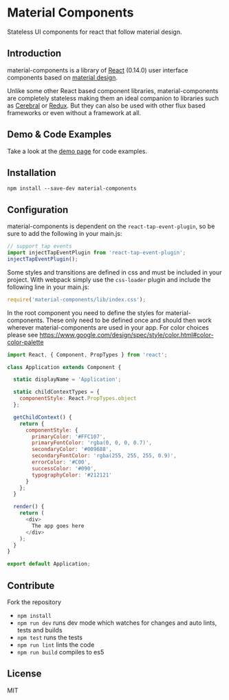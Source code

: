 Material Components
===================

Stateless UI components for react that follow material design.

Introduction
------------

material-components is a library of [React](https://facebook.github.io/react/) (0.14.0) user interface components based on [material design](https://www.google.com/design/spec/).

Unlike some other React based component libraries, material-components are completely stateless making them an ideal companion to libraries such as [Cerebral](http://christianalfoni.com/cerebral/) or [Redux](http://rackt.github.io/redux/). But they can also be used with other flux based frameworks or even without a framework at all.

Demo & Code Examples
--------------------

Take a look at the [demo page](http://garth.github.io/material-components/demo) for code examples.

Installation
------------

```
npm install --save-dev material-components
```

Configuration
-------------

material-components is dependent on the `react-tap-event-plugin`, so be sure to add the following in your main.js:

```js
// support tap events
import injectTapEventPlugin from 'react-tap-event-plugin';
injectTapEventPlugin();
```

Some styles and transitions are defined in css and must be included in your project. With webpack simply use the `css-loader` plugin and include the following line in your main.js:

```js
require('material-components/lib/index.css');
```

In the root component you need to define the styles for material-components. These only need to be defined once and should then work wherever material-components are used in your app. For color choices please see https://www.google.com/design/spec/style/color.html#color-color-palette

```js
import React, { Component, PropTypes } from 'react';

class Application extends Component {

  static displayName = 'Application';

  static childContextTypes = {
    componentStyle: React.PropTypes.object
  };

  getChildContext() {
    return {
      componentStyle: {
        primaryColor: '#FFC107',
        primaryFontColor: 'rgba(0, 0, 0, 0.7)',
        secondaryColor: '#009688',
        secondaryFontColor: 'rgba(255, 255, 255, 0.9)',
        errorColor: '#C00',
        successColor: '#090',
        typographyColor: '#212121'
      }
    };
  }

  render() {
    return (
      <div>
        The app goes here
      </div>
    );
  }
}

export default Application;
```

Contribute
----------

Fork the repository

* `npm install`
* `npm run dev` runs dev mode which watches for changes and auto lints, tests and builds
* `npm test` runs the tests
* `npm run lint` lints the code
* `npm run build` compiles to es5

License
-------

MIT
